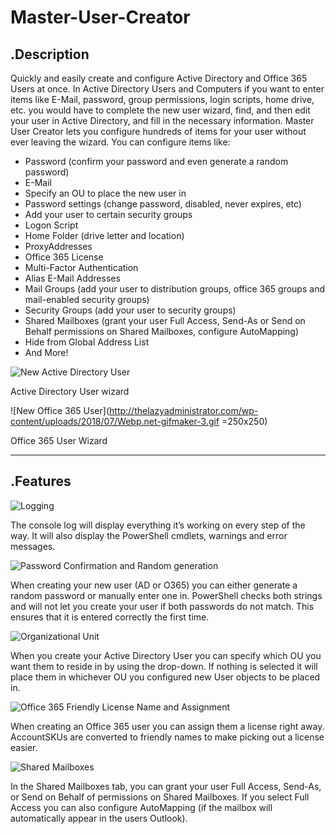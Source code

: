 # Master-User-Creator

## .Description
Quickly and easily create and configure Active Directory and Office 365 Users at once. In Active Directory Users and Computers if you want to enter items like E-Mail, password, group permissions, login scripts, home drive, etc. you would have to complete the new user wizard, find, and then edit your user in Active Directory, and fill in the necessary information. Master User Creator lets you configure hundreds of items for your user without ever leaving the wizard. You can configure items like:
- Password (confirm your password and even generate a random password)
- E-Mail
- Specify an OU to place the new user in
- Password settings (change password, disabled, never expires, etc)
- Add your user to certain security groups
- Logon Script
- Home Folder (drive letter and location)
- ProxyAddresses
- Office 365 License
- Multi-Factor Authentication
- Alias E-Mail Addresses
- Mail Groups (add your user to distribution groups, office 365 groups and mail-enabled security groups)
- Security Groups (add your user to security groups)
- Shared Mailboxes (grant your user Full Access, Send-As or Send on Behalf permissions on Shared Mailboxes, configure AutoMapping)
- Hide from Global Address List
- And More!

![New Active Directory User](http://thelazyadministrator.com/wp-content/uploads/2018/07/Webp.net-gifmaker-2.gif)<!-- .element height="20%" width="20%" -->

Active Directory User wizard


![New Office 365 User](http://thelazyadministrator.com/wp-content/uploads/2018/07/Webp.net-gifmaker-3.gif =250x250) <!-- .element height="50%" width="50%" -->

Office 365 User Wizard

___

## .Features

![Logging](http://thelazyadministrator.com/wp-content/uploads/2018/07/ezgif.com-video-to-gif-2.gif)

The console log will display everything it’s working on every step of the way. It will also display the PowerShell cmdlets, warnings and error messages.


![Password Confirmation and Random generation](http://thelazyadministrator.com/wp-content/uploads/2018/07/ezgif.com-video-to-gif-1.gif)

When creating your new user (AD or O365) you can either generate a random password or manually enter one in. PowerShell checks both strings and will not let you create your user if both passwords do not match. This ensures that it is entered correctly the first time.


![Organizational Unit](http://thelazyadministrator.com/wp-content/uploads/2018/07/OU-Place.png)

When you create your Active Directory User you can specify which OU you want them to reside in by using the drop-down. If nothing is selected it will place them in whichever OU you configured new User objects to be placed in.


![Office 365 Friendly License Name and Assignment](http://thelazyadministrator.com/wp-content/uploads/2018/07/O365-License.png)

When creating an Office 365 user you can assign them a license right away. AccountSKUs are converted to friendly names to make picking out a license easier.


![Shared Mailboxes](http://thelazyadministrator.com/wp-content/uploads/2018/07/o365-shared-mailboxes.png)

In the Shared Mailboxes tab, you can grant your user Full Access, Send-As, or Send on Behalf of permissions on Shared Mailboxes. If you select Full Access you can also configure AutoMapping (if the mailbox will automatically appear in the users Outlook).
